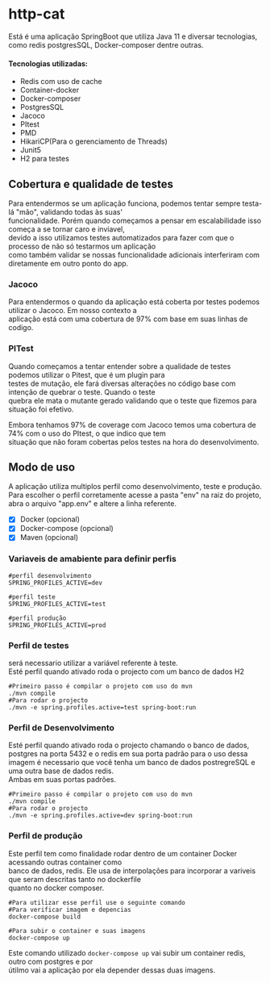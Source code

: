 # http-cat
  Está é uma aplicação SpringBoot que utiliza Java 11 e diversar tecnologias, como redis
postgresSQL, Docker-composer dentre outras.
#### Tecnologias utilizadas:  
 - Redis com uso de cache
 - Container-docker
 - Docker-composer
 - PostgresSQL
 - Jacoco
 - PItest
 - PMD
 - HikariCP(Para o gerenciamento de Threads)
 - Junit5
 - H2 para testes
## Cobertura e qualidade de testes
Para entendermos se um aplicação funciona, podemos tentar sempre testa-lá "mão", validando todas às suas'       
funcionalidade. Porém quando começamos a pensar em escalabilidade isso começa a se tornar caro e inviavel,      
devido a isso utilizamos testes automatizados para fazer com que o processo de não só testarmos um aplicação        
como também validar se nossas funcionalidade adicionais interferiram com diretamente em outro ponto do app.

 ### Jacoco
Para entendermos o quando da aplicação está coberta por testes podemos utilizar o Jacoco. Em nosso contexto a       
aplicação está com uma cobertura de 97% com base em suas linhas de codigo.

 ### PITest
Quando começamos a tentar entender sobre a qualidade de testes podemos utilizar o Pitest, que é um plugin para      
testes de mutação, ele fará diversas alterações no código base com intenção de quebrar o teste. Quando o teste      
quebra ele mata o mutante gerado validando que o teste que fizemos para situação foi efetivo.

Embora tenhamos 97% de coverage com Jacoco temos uma cobertura de 74% com o uso do PItest, o que indico que tem         
situação que não foram cobertas pelos testes na hora do desenvolvimento. 

## Modo de uso
A aplicação utiliza multiplos perfil como desenvolvimento, teste e produção.        
Para escolher o perfil corretamente acesse a pasta "env" na raiz do projeto,        abra  o arquivo "app.env" e altere a linha referente.

 - [x] Docker (opcional)
 - [x] Docker-compose (opcional)
 - [x] Maven (opcional)
 ### Variaveis de amabiente para definir perfis
```
#perfil desenvolvimento
SPRING_PROFILES_ACTIVE=dev

#perfil teste
SPRING_PROFILES_ACTIVE=test

#perfil produção
SPRING_PROFILES_ACTIVE=prod
```
### Perfil de testes 

será necessario utilizar a variável referente à teste.      
Esté perfil quando ativado roda o projecto com um banco de dados H2
```
#Primeiro passo é compilar o projeto com uso do mvn
./mvn compile
#Para rodar o projecto
./mvn -e spring.profiles.active=test spring-boot:run
```      
### Perfil de Desenvolvimento
Esté perfil quando ativado roda o projecto chamando o banco de dados,       postgres na porta 5432 e o redis em sua porta padrão
para o uso dessa imagem é necessario que você tenha um banco de dados postregreSQL e uma outra base de dados redis.     
Ambas em suas portas padrões.
```
#Primeiro passo é compilar o projeto com uso do mvn
./mvn compile
#Para rodar o projecto
./mvn -e spring.profiles.active=dev spring-boot:run
```      
### Perfil de produção
Este perfil tem como finalidade rodar dentro de um container Docker acessando outras container como         
banco de dados, redis. Ele usa de interpolações para incorporar a variveis que seram descritas tanto no dockerfile      
quanto no docker composer.
```
#Para utilizar esse perfil use o seguinte comando
#Para verificar imagem e depencias
docker-compose build

#Para subir o container e suas imagens
docker-compose up
```
Este comando utilizado ```docker-compose up``` vai subir um container redis, outro com postgres e por        
útilmo vai a aplicação por ela depender dessas duas imagens. 
  